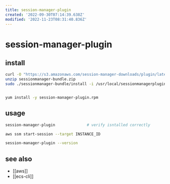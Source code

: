 ```yaml
---
title: session-manager-plugin
created: '2022-09-30T07:14:39.638Z'
modified: '2022-11-23T08:31:40.836Z'
---
```


# session-manager-plugin

## install

```sh
curl -O "https://s3.amazonaws.com/session-manager-downloads/plugin/latest/mac/sessionmanager-bundle.zip"
unzip sessionmanager-bundle.zip
sudo ./sessionmanager-bundle/install -i /usr/local/sessionmanagerplugin -b /usr/local/bin/session-manager-plugin


yum install -y session-manager-plugin.rpm
```

## usage

```sh
session-manager-plugin              # verify isntalled correctly

aws ssm start-session --target INSTANCE_ID

session-manager-plugin --version
```

## see also

- [[aws]]
- [[ecs-cli]]
